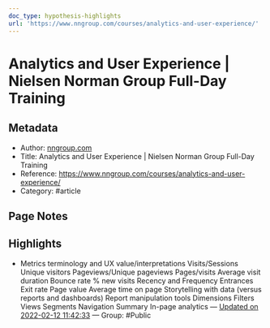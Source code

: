 ```yaml
---
doc_type: hypothesis-highlights
url: 'https://www.nngroup.com/courses/analytics-and-user-experience/'
---
```


# Analytics and User Experience | Nielsen Norman Group Full-Day Training

## Metadata
- Author: [nngroup.com]()
- Title: Analytics and User Experience | Nielsen Norman Group Full-Day Training
- Reference: https://www.nngroup.com/courses/analytics-and-user-experience/
- Category: #article

## Page Notes
## Highlights
- Metrics terminology and UX value/interpretations 		Visits/Sessions 		Unique visitors 		Pageviews/Unique pageviews 		Pages/visits 		Average visit duration 		Bounce rate 		% new visits 		Recency and Frequency 		Entrances 		Exit rate 		Page value 		Average time on page 	 	 	Storytelling with data (versus reports and dashboards) 	Report manipulation tools 	 		Dimensions 		Filters 		Views 		Segments 		Navigation Summary 		In-page analytics — [Updated on 2022-02-12 11:42:33](https://hyp.is/bkF6zIutEeymLUvHS1SdHg/www.nngroup.com/courses/analytics-and-user-experience/) — Group: #Public



